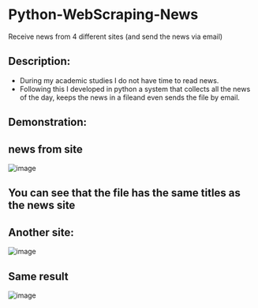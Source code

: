 # Python-WebScraping-News
Receive news from 4 different sites (and send the news via email)

## Description:
* During my academic studies I do not have time to read news.
* Following this I developed in python a system that collects all the news of the day, keeps the news in a fileand even sends the file by email.

## Demonstration:

## news from site 

![image](https://user-images.githubusercontent.com/72446237/147348587-e86cc1f0-5bb1-4cd1-b6ef-84192422be52.png)

## You can see that the file has the same titles as the news site


## Another site:
![image](https://user-images.githubusercontent.com/72446237/147349484-b455f636-013f-4adc-be38-7449182a3e9a.png)

## Same result
![image](https://user-images.githubusercontent.com/72446237/147349297-0c959796-8fac-4f90-8cc8-53264f9a8274.png)

